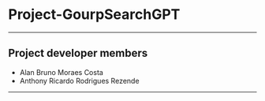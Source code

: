 # Project-GourpSearchGPT


-----
## Project developer members
- Alan Bruno Moraes Costa 
- Anthony Ricardo Rodrigues Rezende
----- 
